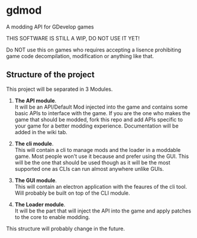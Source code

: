 # gdmod
A modding API for GDevelop games

THIS SOFTWARE IS STILL A WIP, DO NOT USE IT YET!

Do NOT use this on games who requires accepting a lisence prohibiting game code decompilation, modification or anything like that.

## Structure of the project
This project will be separated in 3 Modules.
1. **The API module**.<br/>
  It will be an API/Default Mod injected into the game and contains some basic APIs to interface with the game. 
  If you are the one who makes the game that should be modded, fork this repo and add APIs specific to your game for a better modding experience.
  Documentation will be added in the wiki tab.
  
2. **The cli module**.<br/>
  This will contain a cli to manage mods and the loader in a moddable game.
  Most people won't use it because and prefer using the GUI. This will be the one that should be used though as it will be the most supported one as CLIs can run almost anywhere unlike GUIs.
  
3. **The GUI module**.<br/>
  This will contain an electron application with the feaures of the cli tool. Will probably be built on top of the CLI module.

4. **The Loader module**.<br/>
  It will be the part that will inject the API into the game and apply patches to the core to enable modding.

This structure will probably change in the future.
